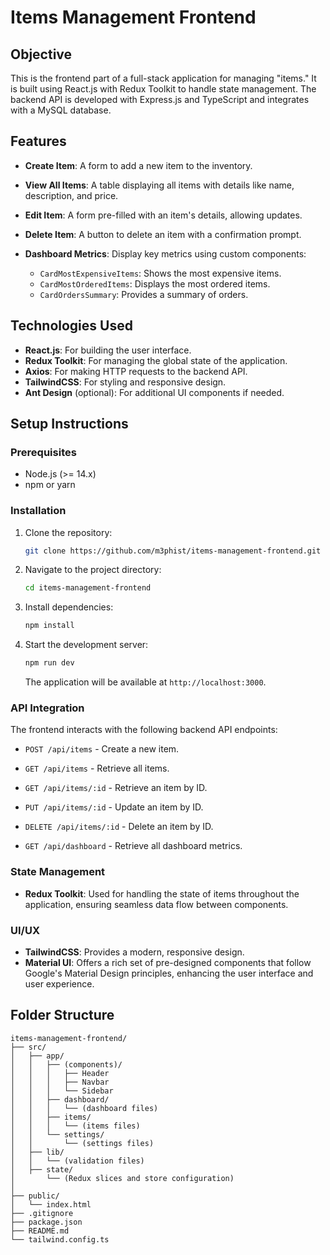 # Items Management Frontend

## Objective

This is the frontend part of a full-stack application for managing "items." It is built using React.js with Redux Toolkit to handle state management. The backend API is developed with Express.js and TypeScript and integrates with a MySQL database.

## Features

- **Create Item**: A form to add a new item to the inventory.
- **View All Items**: A table displaying all items with details like name, description, and price.
- **Edit Item**: A form pre-filled with an item's details, allowing updates.
- **Delete Item**: A button to delete an item with a confirmation prompt.

- **Dashboard Metrics**: Display key metrics using custom components:
  - `CardMostExpensiveItems`: Shows the most expensive items.
  - `CardMostOrderedItems`: Displays the most ordered items.
  - `CardOrdersSummary`: Provides a summary of orders.

## Technologies Used

- **React.js**: For building the user interface.
- **Redux Toolkit**: For managing the global state of the application.
- **Axios**: For making HTTP requests to the backend API.
- **TailwindCSS**: For styling and responsive design.
- **Ant Design** (optional): For additional UI components if needed.

## Setup Instructions

### Prerequisites

- Node.js (>= 14.x)
- npm or yarn

### Installation

1. Clone the repository:

    ```bash
    git clone https://github.com/m3phist/items-management-frontend.git
    ```

2. Navigate to the project directory:

    ```bash
    cd items-management-frontend
    ```

3. Install dependencies:

    ```bash
    npm install
    ```

4. Start the development server:

    ```bash
    npm run dev
    ```

   The application will be available at `http://localhost:3000`.

### API Integration

The frontend interacts with the following backend API endpoints:

- `POST /api/items` - Create a new item.
- `GET /api/items` - Retrieve all items.
- `GET /api/items/:id` - Retrieve an item by ID.
- `PUT /api/items/:id` - Update an item by ID.
- `DELETE /api/items/:id` - Delete an item by ID.

- `GET /api/dashboard` - Retrieve all dashboard metrics.

### State Management

- **Redux Toolkit**: Used for handling the state of items throughout the application, ensuring seamless data flow between components.

### UI/UX

- **TailwindCSS**: Provides a modern, responsive design.
- **Material UI**: Offers a rich set of pre-designed components that follow Google's Material Design principles, enhancing the user interface and user experience.

## Folder Structure

```plaintext
items-management-frontend/
├── src/
│   ├── app/
│   │   ├── (components)/
│   │   │   ├── Header
│   │   │   ├── Navbar
│   │   │   └── Sidebar
│   │   ├── dashboard/
│   │   │   └── (dashboard files)
│   │   ├── items/
│   │   │   └── (items files)
│   │   └── settings/
│   │       └── (settings files)
│   ├── lib/
│   │   └── (validation files)
│   ├── state/
│       └── (Redux slices and store configuration)
│   
├── public/
│   └── index.html
├── .gitignore
├── package.json
├── README.md
└── tailwind.config.ts